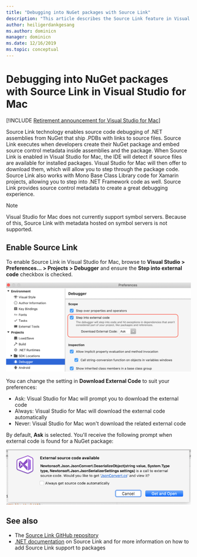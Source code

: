 ```yaml
---
title: "Debugging into NuGet packages with Source Link"
description: "This article describes the Source Link feature in Visual Studio for Mac."
author: heiligerdankgesang 
ms.author: dominicn
manager: dominicn
ms.date: 12/16/2019
ms.topic: conceptual
---
```

# Debugging into NuGet packages with Source Link in Visual Studio for Mac

 [!INCLUDE [Retirement announcement for Visual Studio for Mac](includes/vsmac-retirement.md)]

Source Link technology enables source code debugging of .NET assemblies from NuGet that ship .PDBs with links to source files. Source Link executes when developers create their NuGet package and embed source control metadata inside assemblies and the package. When Source Link is enabled in Visual Studio for Mac, the IDE will detect if source files are available for installed packages. Visual Studio for Mac will then offer to download them, which will allow you to step through the package code. Source Link also works with Mono Base Class Library code for Xamarin projects, allowing you to step into .NET Framework code as well. Source Link provides source control metadata to create a great debugging experience.

> [!NOTE]
> Visual Studio for Mac does not currently support symbol servers. Because of this, Source Link with metadata hosted on symbol servers is not supported.

## Enable Source Link

To enable Source Link in Visual Studio for Mac, browse to **Visual Studio > Preferences... > Projects > Debugger** and ensure the **Step into external code** checkbox is checked.

![Screenshot of preferences dialog showing Step into external code checkbox](media/source-link1.png)

You can change the setting in **Download External Code** to suit your preferences:
* Ask: Visual Studio for Mac will prompt you to download the external code
* Always: Visual Studio for Mac will download the external code automatically
* Never: Visual Studio for Mac won't download the related external code

By default, **Ask** is selected. You'll receive the following prompt when external code is found for a NuGet package:

![Screenshot of prompt that appears when external code is found for a NuGet package](media/source-link2.png)

## See also

- The [Source Link GitHub repository](https://github.com/dotnet/sourcelink/blob/master/README.md)
- [.NET documentation](/dotnet/standard/library-guidance/sourcelink) on Source Link and for more information on how to add Source Link support to packages